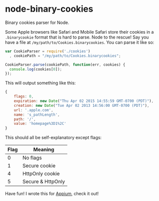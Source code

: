 node-binary-cookies
===================

Binary cookies parser for Node.

Some Apple browsers like Safari and Mobile Safari store their cookies in
a `.binarycookie` format that is hard to parse. Node to the rescue! Say you
have a file at `/my/path/to/Cookies.binarycookies`. You can parse it like so:

```js
var CookieParser = require('./cookies')
  , cookiePath = "/my/path/to/Cookies.binarycookies";

CookieParser.parse(cookiePath, function(err, cookies) {
  console.log(cookies[0]);
});
```

This will output something like this:

```js
{
    flags: 0,
    expiration: new Date("Thu Apr 02 2015 14:55:59 GMT-0700 (PDT)"),
    creation: new Date("Tue Apr 02 2013 14:56:00 GMT-0700 (PDT)"),
    url: '.apple.com',
    name: 's_pathLength',
    path: '/',
    value: 'homepage%3D1%2C'
}
```

This should all be self-explanatory except flags:

|Flag|Meaning|
|----|-------|
|0|No flags|
|1|Secure cookie|
|4|HttpOnly cookie|
|5|Secure &amp; HttpOnly|

Have fun! I wrote this for [Appium](http://github.com/appium/appium), check it
out!
